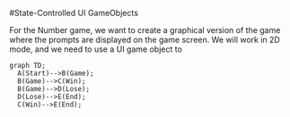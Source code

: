 #State-Controlled UI GameObjects

For the Number game, we want to create a graphical version of the game where the prompts are displayed on the game screen.  We will work in 2D mode, and we need to use a UI game object to  

```mermaid
graph TD;
  A(Start)-->B(Game);
  B(Game)-->C(Win);
  B(Game)-->D(Lose);
  D(Lose)-->E(End);
  C(Win)-->E(End);
```


